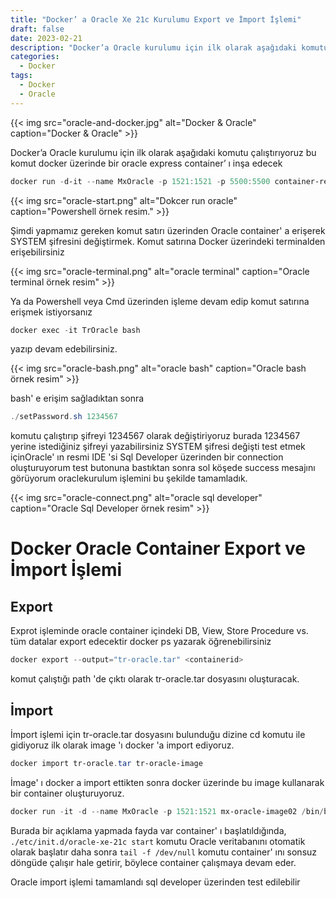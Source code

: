 ```yaml
---
title: "Docker’ a Oracle Xe 21c Kurulumu Export ve İmport İşlemi"
draft: false
date: 2023-02-21
description: "Docker’a Oracle kurulumu için ilk olarak aşağıdaki komutu çalıştırıyoruz bu komut docker üzerinde bir oracle express container’ ı inşa edecek"
categories:
  - Docker
tags:
  - Docker
  - Oracle
---
```


{{< img src="oracle-and-docker.jpg" alt="Docker & Oracle" caption="Docker & Oracle" >}}

Docker’a Oracle kurulumu için ilk olarak aşağıdaki komutu çalıştırıyoruz bu komut docker üzerinde bir oracle express container’ ı inşa edecek

```Powershell
docker run -d-it --name MxOracle -p 1521:1521 -p 5500:5500 container-registry.oracle.com/database/express:21.3.0-xe
```

{{< img src="oracle-start.png" alt="Dokcer run oracle" caption="Powershell örnek resim." >}}

Şimdi yapmamız gereken komut satırı üzerinden Oracle container' a erişerek SYSTEM şifresini değiştirmek.
Komut satırına Docker üzerindeki terminalden erişebilirsiniz

{{< img src="oracle-terminal.png" alt="oracle terminal" caption="Oracle terminal örnek resim" >}}

Ya da Powershell veya Cmd üzerinden işleme devam edip komut satırına erişmek istiyorsanız

```Powershell
docker exec -it TrOracle bash
```

yazıp devam edebilirsiniz.

{{< img src="oracle-bash.png" alt="oracle bash" caption="Oracle bash örnek resim" >}}

  bash' e erişim sağladıktan sonra

```Powershell
./setPassword.sh 1234567
  ```

komutu çalıştırıp şifreyi 1234567 olarak değiştiriyoruz burada 1234567 yerine istediğiniz şifreyi yazabilirsiniz SYSTEM şifresi değişti test etmek içinOracle' ın resmi IDE 'si Sql Developer üzerinden bir connection oluşturuyorum test butonuna bastıktan sonra sol köşede success mesajını görüyorum oraclekurulum işlemini bu şekilde tamamladık.

{{< img src="oracle-connect.png" alt="oracle sql developer" caption="Oracle Sql Developer örnek resim" >}}

# Docker Oracle Container Export ve İmport İşlemi

## Export

Exprot işleminde oracle container içindeki DB, View, Store Procedure vs. tüm datalar export edecektir <containerid> docker ps yazarak öğrenebilirsiniz

```Powershell
docker export --output="tr-oracle.tar" <containerid>
  ```

komut çalıştığı path 'de çıktı olarak tr-oracle.tar dosyasını oluşturacak.

## İmport

İmport işlemi için tr-oracle.tar dosyasını bulunduğu dizine cd komutu ile gidiyoruz ilk olarak image 'ı docker 'a import ediyoruz.

```Powershell
docker import tr-oracle.tar tr-oracle-image
  ```

İmage' ı docker a import ettikten sonra docker üzerinde bu image kullanarak bir container oluşturuyoruz.

```Powershell
docker run -it -d --name MxOracle -p 1521:1521 mx-oracle-image02 /bin/bash -c './etc/init.d/oracle-xe-21c start | tail -f /dev/null'
  ```

Burada bir açıklama yapmada fayda var container' ı başlatıldığında, `./etc/init.d/oracle-xe-21c start` komutu Oracle veritabanını otomatik olarak başlatır daha sonra `tail -f /dev/null` komutu container' ını sonsuz döngüde çalışır hale getirir, böylece container çalışmaya devam eder.

Oracle import işlemi tamamlandı sql developer üzerinden test edilebilir